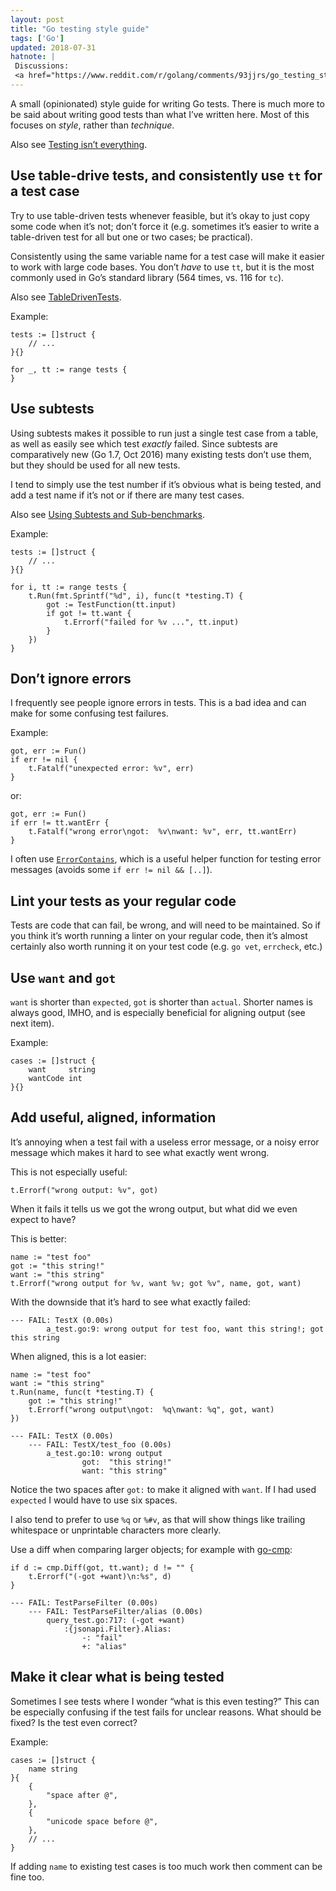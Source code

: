 ```yaml
---
layout: post
title: "Go testing style guide"
tags: ['Go']
updated: 2018-07-31
hatnote: |
 Discussions:
 <a href="https://www.reddit.com/r/golang/comments/93jjrs/go_testing_style_guide/">/r/golang</a>.
---
```


A small (opinionated) style guide for writing Go tests. There is much more to be
said about writing good tests than what I’ve written here. Most of this focuses
on *style*, rather than *technique*.

Also see [Testing isn’t everything](/testing.html).

Use table-drive tests, and consistently use `tt` for a test case
----------------------------------------------------------------

Try to use table-driven tests whenever feasible, but it’s okay to just copy some
code when it’s not; don’t force it (e.g. sometimes it’s easier to write a
table-driven test for all but one or two cases; be practical).

Consistently using the same variable name for a test case will make it easier to
work with large code bases. You don’t *have* to use `tt`, but it is the most
commonly used in Go’s standard library (564 times, vs. 116 for `tc`).

Also see [TableDrivenTests](https://github.com/golang/go/wiki/TableDrivenTests).

Example:

	tests := []struct {
		// ...
	}{}

	for _, tt := range tests {
	}

Use subtests
------------

Using subtests makes it possible to run just a single test case from a table, as
well as easily see which test *exactly* failed. Since subtests are comparatively
new (Go 1.7, Oct 2016) many existing tests don’t use them, but they should be
used for all new tests.

I tend to simply use the test number if it’s obvious what is being tested, and
add a test name if it’s not or if there are many test cases.

Also see [Using Subtests and Sub-benchmarks](https://blog.golang.org/subtests).

Example:

	tests := []struct {
		// ...
	}{}

	for i, tt := range tests {
		t.Run(fmt.Sprintf("%d", i), func(t *testing.T) {
			got := TestFunction(tt.input)
			if got != tt.want {
				t.Errorf("failed for %v ...", tt.input)
			}
		})
	}

Don’t ignore errors
-------------------

I frequently see people ignore errors in tests. This is a bad idea and can make
for some confusing test failures.


Example:

    got, err := Fun()
    if err != nil {
        t.Fatalf("unexpected error: %v", err)
    }

or:

    got, err := Fun()
    if err != tt.wantErr {
        t.Fatalf("wrong error\ngot:  %v\nwant: %v", err, tt.wantErr)
    }

I often use
[`ErrorContains`](https://github.com/Teamwork/test/blob/859eda3cd87ed7713df79c5bb2b2a90601ad0524/test.go#L13-L26),
which is a useful helper function for testing error messages (avoids some `if
err != nil && [..]`).

Lint your tests as your regular code
------------------------------------

Tests are code that can fail, be wrong, and will need to be maintained. So if
you think it’s worth running a linter on your regular code, then it’s almost
certainly also worth running it on your test code (e.g. `go vet`, `errcheck`,
etc.)

Use `want` and `got`
--------------------

`want` is shorter than `expected`, `got` is shorter than `actual`. Shorter names
is always good, IMHO, and is especially beneficial for aligning output (see next
item).

Example:

    cases := []struct {
        want     string
        wantCode int
    }{}

Add useful, aligned, information
--------------------------------

It’s annoying when a test fail with a useless error message, or a noisy error
message which makes it hard to see what exactly went wrong.

This is not especially useful:

    t.Errorf("wrong output: %v", got)

When it fails it tells us we got the wrong output, but what did we even expect
to have?

This is better:

    name := "test foo"
    got := "this string!"
    want := "this string"
    t.Errorf("wrong output for %v, want %v; got %v", name, got, want)

With the downside that it’s hard to see what exactly failed:

	--- FAIL: TestX (0.00s)
			a_test.go:9: wrong output for test foo, want this string!; got this string

When aligned, this is a lot easier:

    name := "test foo"
    want := "this string"
    t.Run(name, func(t *testing.T) {
        got := "this string!"
        t.Errorf("wrong output\ngot:  %q\nwant: %q", got, want)
    })

<!-- -->

	--- FAIL: TestX (0.00s)
		--- FAIL: TestX/test_foo (0.00s)
			a_test.go:10: wrong output
					got:  "this string!"
					want: "this string"

Notice the two spaces after `got:` to make it aligned with `want`. If I had used
`expected` I would have to use six spaces.

I also tend to prefer to use `%q` or `%#v`, as that will show things like
trailing whitespace or unprintable characters more clearly.

Use a diff when comparing larger objects; for example with
[go-cmp](https://github.com/google/go-cmp):

	if d := cmp.Diff(got, tt.want); d != "" {
		t.Errorf("(-got +want)\n:%s", d)
	}

<!-- -->

	--- FAIL: TestParseFilter (0.00s)
		--- FAIL: TestParseFilter/alias (0.00s)
			query_test.go:717: (-got +want)
				:{jsonapi.Filter}.Alias:
					-: "fail"
					+: "alias"

Make it clear what is being tested
----------------------------------

Sometimes I see tests where I wonder “what is this even testing?” This can be
especially confusing if the test fails for unclear reasons. What should be
fixed? Is the test even correct?

Example:

	cases := []struct {
		name string
	}{
		{
			"space after @",
		},
		{
			"unicode space before @",
		},
		// ...
	}

If adding `name` to existing test cases is too much work then comment can be
fine too.
